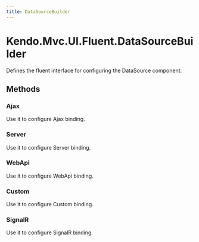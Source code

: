 ```yaml
---
title: DataSourceBuilder
---
```


# Kendo.Mvc.UI.Fluent.DataSourceBuilder
Defines the fluent interface for configuring the DataSource component.




## Methods


### Ajax
Use it to configure Ajax binding.





### Server
Use it to configure Server binding.





### WebApi
Use it to configure WebApi binding.





### Custom
Use it to configure Custom binding.





### SignalR
Use it to configure SignalR binding.






